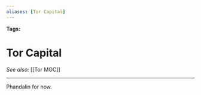 ```yaml
---
aliases: [Tor Capital]
---
```


**Tags:** 
# Tor Capital
*See also:* [[Tor MOC]]
___
Phandalin for now.